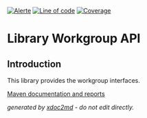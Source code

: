 [![Alerte](https://dev.lutece.paris.fr/sonar/api/project_badges/measure?project=fr.paris.lutece.plugins%3Alibrary-workgroup-api&metric=alert_status)](https://dev.lutece.paris.fr/sonar/dashboard?id=fr.paris.lutece.plugins%3Alibrary-workgroup-api)
[![Line of code](https://dev.lutece.paris.fr/sonar/api/project_badges/measure?project=fr.paris.lutece.plugins%3Alibrary-workgroup-api&metric=ncloc)](https://dev.lutece.paris.fr/sonar/dashboard?id=fr.paris.lutece.plugins%3Alibrary-workgroup-api)
[![Coverage](https://dev.lutece.paris.fr/sonar/api/project_badges/measure?project=fr.paris.lutece.plugins%3Alibrary-workgroup-api&metric=coverage)](https://dev.lutece.paris.fr/sonar/dashboard?id=fr.paris.lutece.plugins%3Alibrary-workgroup-api)

# Library Workgroup API

## Introduction

This library provides the workgroup interfaces.


[Maven documentation and reports](https://dev.lutece.paris.fr/plugins/library-workgroup-api/)



 *generated by [xdoc2md](https://github.com/lutece-platform/tools-maven-xdoc2md-plugin) - do not edit directly.*
